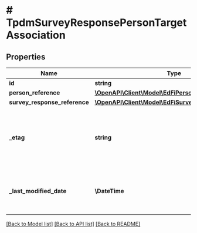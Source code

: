 # # TpdmSurveyResponsePersonTargetAssociation

## Properties

Name | Type | Description | Notes
------------ | ------------- | ------------- | -------------
**id** | **string** |  | [optional]
**person_reference** | [**\OpenAPI\Client\Model\EdFiPersonReference**](EdFiPersonReference.md) |  |
**survey_response_reference** | [**\OpenAPI\Client\Model\EdFiSurveyResponseReference**](EdFiSurveyResponseReference.md) |  |
**_etag** | **string** | A unique system-generated value that identifies the version of the resource. | [optional]
**_last_modified_date** | **\DateTime** | The date and time the resource was last modified. | [optional]

[[Back to Model list]](../../README.md#models) [[Back to API list]](../../README.md#endpoints) [[Back to README]](../../README.md)
